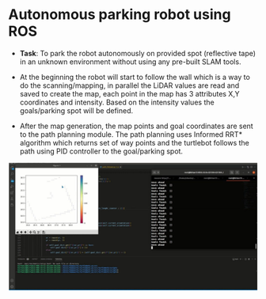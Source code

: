 # Autonomous parking robot using ROS

- <strong>Task</strong>: To park the robot autonomously on provided spot (reflective tape) in an unknown environment without using any pre-built SLAM tools.

- At the beginning the robot will start to follow the wall which is a way to do the scanning/mapping, in parallel the LiDAR values are read and saved to create the map, each point in the map has 3 attributes X,Y coordinates and intensity. Based on the intensity values the goals/parking spot will be defined.
- After the map generation, the map points and goal coordinates are sent to the path planning module. The path planning uses Informed RRT* algorithm which returns set of way points and the turtlebot follows the path using PID controller to the goal/parking spot.

![Alt text](https://github.com/kirtansoni1/Project_Portfolio/blob/main/Autonomous%20parking%20robot%20using%20ROS/Project%20screenshots/1%20-%20Wall%20Follower%2C%20Mapping.png)
